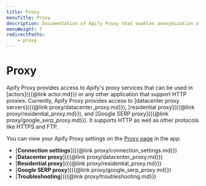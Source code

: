 ```yaml
---
title: Proxy
menuTitle: Proxy
description: Documentation of Apify Proxy that enables anonymization of access to websites and IP rotation.
menuWeight: 7
redirectPaths:
    - proxy
---
```


# [](./proxy)Proxy

Apify Proxy provides access to Apify's proxy services that can be used in [actors]({{@link actor.md}}) or any other application that support HTTP proxies. Currently, Apify Proxy provides access to [datacenter proxy servers]({{@link proxy/datacenter_proxy.md}}), [residential proxy]({{@link proxy/residential_proxy.md}}), and [Google SERP proxy]({{@link proxy/google_serp_proxy.md}}). It supports HTTP as well as other protocols like HTTPS and FTP.

You can view your Apify Proxy settings on the [Proxy page](https://my.apify.com/proxy) in the app.


*   [**Connection settings**]({{@link proxy/connection_settings.md}})
*   [**Datacenter proxy**]({{@link proxy/datacenter_proxy.md}})
*   [**Residential proxy**]({{@link proxy/residential_proxy.md}})
*   [**Google SERP proxy**]({{@link proxy/google_serp_proxy.md}})
*   [**Troubleshooting**]({{@link proxy/troubleshooting.md}})

